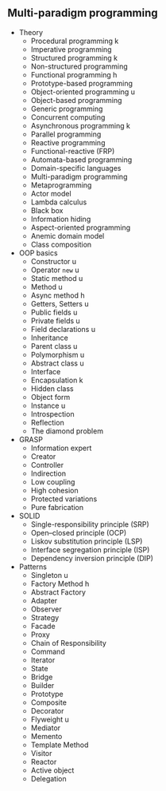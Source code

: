 ## Multi-paradigm programming

- Theory
  - Procedural programming k
  - Imperative programming
  - Structured programming k
  - Non-structured programming
  - Functional programming h
  - Prototype-based programming
  - Object-oriented programming u
  - Object-based programming
  - Generic programming
  - Concurrent computing
  - Asynchronous programming k
  - Parallel programming
  - Reactive programming
  - Functional-reactive (FRP)
  - Automata-based programming
  - Domain-specific languages
  - Multi-paradigm programming
  - Metaprogramming
  - Actor model
  - Lambda calculus
  - Black box
  - Information hiding
  - Aspect-oriented programming
  - Anemic domain model
  - Class composition
- OOP basics
  - Constructor u
  - Operator `new` u
  - Static method u
  - Method u
  - Async method h
  - Getters, Setters u
  - Public fields u
  - Private fields u
  - Field declarations u
  - Inheritance
  - Parent class u
  - Polymorphism u
  - Abstract class u
  - Interface
  - Encapsulation k
  - Hidden class
  - Object form
  - Instance u
  - Introspection
  - Reflection
  - The diamond problem
- GRASP
  - Information expert
  - Creator
  - Controller
  - Indirection
  - Low coupling
  - High cohesion
  - Protected variations
  - Pure fabrication
- SOLID
  - Single-responsibility principle (SRP)
  - Open–closed principle (OCP)
  - Liskov substitution principle (LSP)
  - Interface segregation principle (ISP)
  - Dependency inversion principle (DIP)
- Patterns
  - Singleton u
  - Factory Method h
  - Abstract Factory
  - Adapter
  - Observer
  - Strategy
  - Facade
  - Proxy
  - Chain of Responsibility
  - Command
  - Iterator
  - State
  - Bridge
  - Builder
  - Prototype
  - Composite
  - Decorator
  - Flyweight u
  - Mediator
  - Memento
  - Template Method
  - Visitor
  - Reactor
  - Active object
  - Delegation
